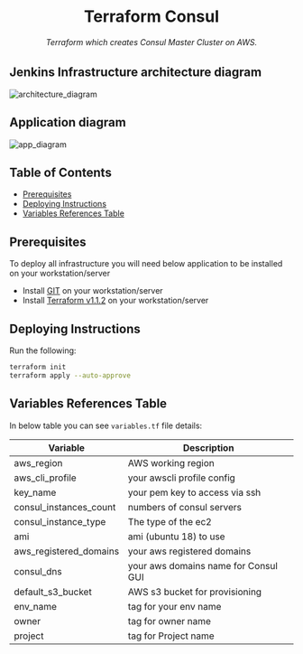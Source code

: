<h1 align="center">Terraform Consul</h1>

<h6 align="center">Terraform which creates Consul Master Cluster on AWS.</h6>

## Jenkins Infrastructure architecture diagram
![architecture_diagram]()

## Application diagram
![app_diagram]()


## Table of Contents

- [Prerequisites](#prerequisites)
- [Deploying Instructions](#deploying-instructions)
- [Variables References Table](#variables-references-table)

## Prerequisites
To deploy all infrastructure you will need below application to be installed on your workstation/server
+ Install [GIT](https://github.com/git-guides/install-git) on your workstation/server
+ Install [Terraform v1.1.2](https://learn.hashicorp.com/tutorials/terraform/install-cli) on your workstation/server


## Deploying Instructions

Run the following:
   ```bash
   terraform init
   terraform apply --auto-approve
   ```

## Variables References Table

In below table you can see `variables.tf` file details:

| Variable | Description |
| -------- | ----------- |
| aws_region | AWS working region |
| aws_cli_profile | your awscli profile config |
| key_name | your pem key to access via ssh  |
| consul_instances_count | numbers of consul servers |
| consul_instance_type | The type of the ec2 |
| ami | ami (ubuntu 18) to use  |
| aws_registered_domains | your aws registered domains |
| consul_dns | your aws domains name for Consul GUI |
| default_s3_bucket | AWS s3 bucket for provisioning |
| env_name | tag for your env name |
| owner | tag for owner name |
| project | tag for Project name |